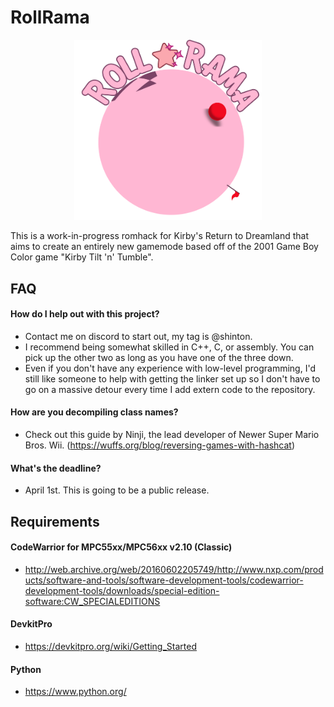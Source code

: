 # RollRama

<p align="center">
	<img src="logo.svg" width="300" alt="RollRama logo"></img>
</p>

This is a work-in-progress romhack for Kirby's Return to Dreamland that aims to create an entirely new gamemode based off of the 2001 Game Boy Color game "Kirby Tilt 'n' Tumble".

## FAQ

#### How do I help out with this project?
* Contact me on discord to start out, my tag is @shinton.
* I recommend being somewhat skilled in C++, C, or assembly. You can pick up the other two as long as you have one of the three down.
* Even if you don't have any experience with low-level programming, I'd still like someone to help with getting the linker set up so I don't have to go on a massive detour every time I add extern code to the repository.

#### How are you decompiling class names?
* Check out this guide by Ninji, the lead developer of Newer Super Mario Bros. Wii. (https://wuffs.org/blog/reversing-games-with-hashcat)

#### What's the deadline?
* April 1st. This is going to be a public release.

## Requirements

#### CodeWarrior for MPC55xx/MPC56xx v2.10 (Classic)
* http://web.archive.org/web/20160602205749/http://www.nxp.com/products/software-and-tools/software-development-tools/codewarrior-development-tools/downloads/special-edition-software:CW_SPECIALEDITIONS

#### DevkitPro
* https://devkitpro.org/wiki/Getting_Started

#### Python
* https://www.python.org/